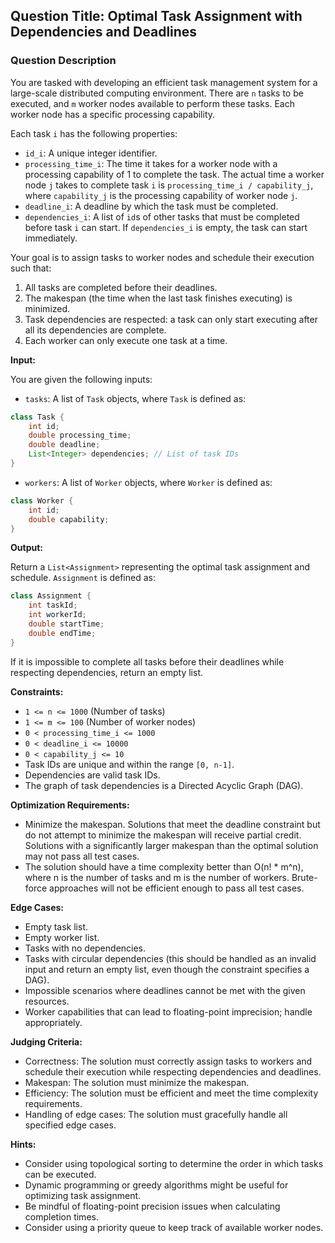 ## Question Title:  Optimal Task Assignment with Dependencies and Deadlines

### Question Description

You are tasked with developing an efficient task management system for a large-scale distributed computing environment.  There are `n` tasks to be executed, and `m` worker nodes available to perform these tasks. Each worker node has a specific processing capability.

Each task `i` has the following properties:

*   `id_i`: A unique integer identifier.
*   `processing_time_i`:  The time it takes for a worker node with a processing capability of 1 to complete the task.  The actual time a worker node `j` takes to complete task `i` is `processing_time_i / capability_j`, where `capability_j` is the processing capability of worker node `j`.
*   `deadline_i`: A deadline by which the task must be completed.
*   `dependencies_i`: A list of `id`s of other tasks that must be completed before task `i` can start.  If `dependencies_i` is empty, the task can start immediately.

Your goal is to assign tasks to worker nodes and schedule their execution such that:

1.  All tasks are completed before their deadlines.
2.  The makespan (the time when the last task finishes executing) is minimized.
3.  Task dependencies are respected: a task can only start executing after all its dependencies are complete.
4.  Each worker can only execute one task at a time.

**Input:**

You are given the following inputs:

*   `tasks`:  A list of `Task` objects, where `Task` is defined as:

```java
class Task {
    int id;
    double processing_time;
    double deadline;
    List<Integer> dependencies; // List of task IDs
}
```

*   `workers`: A list of `Worker` objects, where `Worker` is defined as:

```java
class Worker {
    int id;
    double capability;
}
```

**Output:**

Return a `List<Assignment>` representing the optimal task assignment and schedule.  `Assignment` is defined as:

```java
class Assignment {
    int taskId;
    int workerId;
    double startTime;
    double endTime;
}
```

If it is impossible to complete all tasks before their deadlines while respecting dependencies, return an empty list.

**Constraints:**

*   `1 <= n <= 1000` (Number of tasks)
*   `1 <= m <= 100` (Number of worker nodes)
*   `0 < processing_time_i <= 1000`
*   `0 < deadline_i <= 10000`
*   `0 < capability_j <= 10`
*   Task IDs are unique and within the range `[0, n-1]`.
*   Dependencies are valid task IDs.
*   The graph of task dependencies is a Directed Acyclic Graph (DAG).

**Optimization Requirements:**

*   Minimize the makespan.  Solutions that meet the deadline constraint but do not attempt to minimize the makespan will receive partial credit.  Solutions with a significantly larger makespan than the optimal solution may not pass all test cases.
*   The solution should have a time complexity better than O(n! \* m^n), where n is the number of tasks and m is the number of workers.  Brute-force approaches will not be efficient enough to pass all test cases.

**Edge Cases:**

*   Empty task list.
*   Empty worker list.
*   Tasks with no dependencies.
*   Tasks with circular dependencies (this should be handled as an invalid input and return an empty list, even though the constraint specifies a DAG).
*   Impossible scenarios where deadlines cannot be met with the given resources.
*   Worker capabilities that can lead to floating-point imprecision; handle appropriately.

**Judging Criteria:**

*   Correctness: The solution must correctly assign tasks to workers and schedule their execution while respecting dependencies and deadlines.
*   Makespan: The solution must minimize the makespan.
*   Efficiency: The solution must be efficient and meet the time complexity requirements.
*   Handling of edge cases: The solution must gracefully handle all specified edge cases.

**Hints:**

*   Consider using topological sorting to determine the order in which tasks can be executed.
*   Dynamic programming or greedy algorithms might be useful for optimizing task assignment.
*   Be mindful of floating-point precision issues when calculating completion times.
*   Consider using a priority queue to keep track of available worker nodes.
